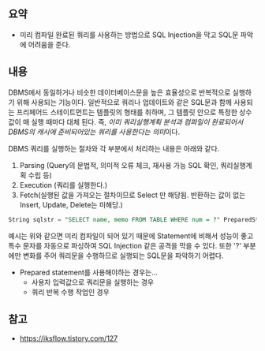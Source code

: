 ## 요약
- 미리 컴파일 완료된 쿼리를 사용하는 방법으로 SQL Injection을 막고 SQL문 파악에 어려움을 준다.

## 내용
DBMS에서 동일하거나 비슷한 데이터베이스문을 높은 효율성으로 반복적으로 실행하기 위해 사용되는 기능이다. 일반적으로 쿼리나 업데이트와 같은 SQL문과 함께 사용되는 프리페어드 스테이트먼트는 템플릿의 형태를 취하며, 그 템플릿 안으로 특정한 상수값이 매 실행 때마다 대체 된다. 즉, *이미 쿼리실행계획 분석과 컴파일이 완료되어서 DBMS의 캐시에 준비되어있는 쿼리를 사용한다는 의미*이다.

DBMS 쿼리를 실행하는 절차와 각 부분에서 처리하는 내용은 아래와 같다.
1. Parsing (Query의 문법적, 의미적 오류 체크, 재사용 가능 SQL 확인, 쿼리실행계획 수립 등)
2. Execution (쿼리를 실행한다.)
3. Fetch(실행된 값을 가져오는 절차이므로 Select 만 해당됨. 반환하는 값이 없는 Insert, Update, Delete는 미해당.)

```sql
String sqlstr = "SELECT name, memo FROM TABLE WHERE num = ?" PreparedStatement stmt = conn.preparedStatement(); stmt.setInt(1, num); ResultSet rst = stmt.executeQuery(sqlstr);
```
예시는 위와 같으면 미리 컴파일이 되어 있기 때문에 Statement에 비해서 성능이 좋고 특수 문자를 자동으로 파싱하여 SQL Injection 같은 공격을 막을 수 있다. 또한 '?' 부분에만 변화를 주어 쿼리문을 수행하므로 실행되는 SQL문을 파악하기 어렵다.

- Prepared statement를 사용해야하는 경우는...
	- 사용자 입력값으로 쿼리문을 실행하는 경우
	- 쿼리 반복 수행 작업인 경우

## 참고
- https://iksflow.tistory.com/127